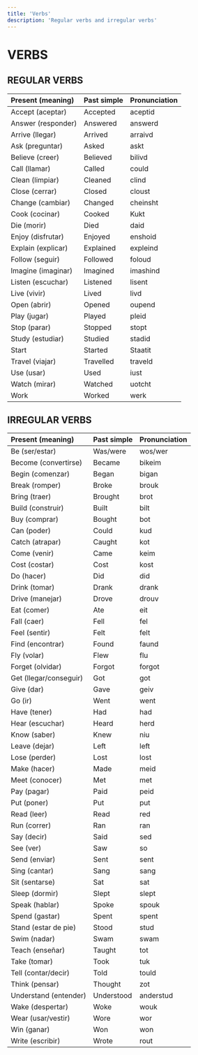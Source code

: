 ```yaml
---
title: 'Verbs'
description: 'Regular verbs and irregular verbs'
---
```

# VERBS

## REGULAR VERBS
| **Present (meaning)** | **Past simple** | **Pronunciation** |
|:----------------------|:----------------|:------------------|
|Accept (aceptar)       |Accepted         |aceptid            |
|Answer (responder)     |Answered         |answerd            |
|Arrive (llegar)        |Arrived          |arraivd            |
|Ask (preguntar)        |Asked            |askt               |    
|Believe (creer)        |Believed         |bilivd             |
|Call (llamar)          |Called           |could              |
|Clean (limpiar)        |Cleaned          |clind              |
|Close (cerrar)         |Closed           |cloust             |
|Change (cambiar)       |Changed          |cheinsht           |
|Cook (cocinar)         |Cooked           |Kukt               |
|Die (morir)            |Died             |daid               |
|Enjoy (disfrutar)      |Enjoyed          |enshoid            |
|Explain (explicar)     |Explained        |expleind           |
|Follow (seguir)        |Followed         |foloud             |
|Imagine (imaginar)     |Imagined         |imashind           |
|Listen (escuchar)      |Listened         |lisent             |
|Live (vivir)           |Lived            |livd               |
|Open (abrir)           |Opened           |oupend             |
|Play (jugar)           |Played           |pleid              |
|Stop (parar)           |Stopped          |stopt              |
|Study (estudiar)       |Studied          |stadid             |
|Start                  |Started          |Staatit            |
|Travel (viajar)        |Travelled        |traveld            |
|Use (usar)             |Used             |iust               |
|Watch (mirar)          |Watched          |uotcht             |
|Work                   |Worked           |werk               |

## IRREGULAR VERBS
| **Present (meaning)** | **Past simple**  | **Pronunciation**  |
|:----------------------|:-----------------|:-------------------|
|Be (ser/estar)         |Was/were          |wos/wer             |
|Become (convertirse)   |Became            |bikeim              |
|Begin (comenzar)       |Began             |bigan               |
|Break (romper)         |Broke             |brouk               |
|Bring (traer)          |Brought           |brot                |
|Build (construir)      |Built             |bilt                |
|Buy (comprar)          |Bought            |bot                 |
|Can (poder)            |Could             |kud                 |    
|Catch (atrapar)        |Caught            |kot                 |
|Come (venir)           |Came              |keim                |
|Cost (costar)          |Cost              |kost                |
|Do (hacer)             |Did               |did                 |
|Drink (tomar)          |Drank             |drank               |
|Drive (manejar)        |Drove             |drouv               |
|Eat (comer)            |Ate               |eit                 |
|Fall (caer)            |Fell              |fel                 |
|Feel (sentir)          |Felt              |felt                |
|Find (encontrar)       |Found             |faund               |
|Fly (volar)            |Flew              |flu                 |
|Forget (olvidar)       |Forgot            |forgot              |
|Get (llegar/conseguir) |Got               |got                 |
|Give (dar)             |Gave              |geiv                |   
|Go (ir)                |Went              |went                |
|Have (tener)           |Had               |had                 |
|Hear (escuchar)        |Heard             |herd                |
|Know (saber)           |Knew              |niu                 |
|Leave (dejar)          |Left              |left                |
|Lose (perder)          |Lost              |lost                |
|Make (hacer)           |Made              |meid                |
|Meet (conocer)         |Met               |met                 |
|Pay (pagar)            |Paid              |peid                |
|Put (poner)            |Put               |put                 |
|Read (leer)            |Read              |red                 |
|Run (correr)           |Ran               |ran                 |
|Say (decir)            |Said              |sed                 |
|See (ver)              |Saw               |so                  |
|Send (enviar)          |Sent              |sent                |
|Sing (cantar)          |Sang              |sang                |
|Sit (sentarse)         |Sat               |sat                 |
|Sleep (dormir)         |Slept             |slept               |
|Speak (hablar)         |Spoke             |spouk               |
|Spend (gastar)         |Spent             |spent               |
|Stand (estar de pie)   |Stood             |stud                |
|Swim (nadar)           |Swam              |swam                |
|Teach (enseñar)        |Taught            |tot                 |
|Take (tomar)           |Took              |tuk                 |
|Tell (contar/decir)    |Told              |tould               |
|Think (pensar)         |Thought           |zot                 |
|Understand (entender)  |Understood        |anderstud           |
|Wake (despertar)       |Woke              |wouk                |
|Wear (usar/vestir)     |Wore              |wor                 |
|Win (ganar)            |Won               |won                 |
|Write (escribir)       |Wrote             |rout                |             